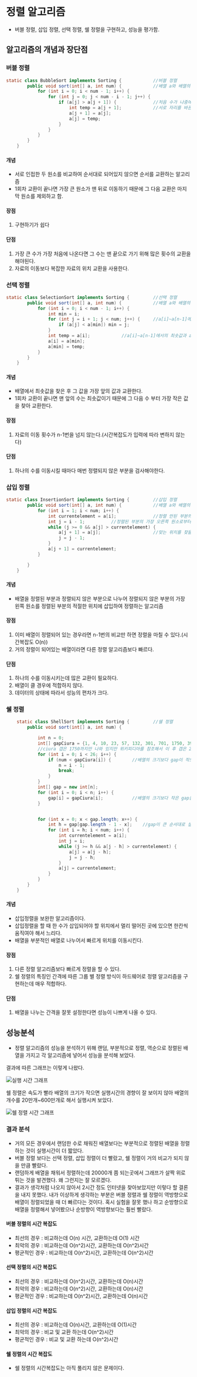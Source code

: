 # 정렬 알고리즘

- 버블 정렬, 삽입 정렬, 선택 정렬, 쉘 정렬을 구현하고, 성능을 평가함.

## 알고리즘의 개념과 장단점

### 버블 정렬

```java
static class BubbleSort implements Sorting {        	//버블 정렬
        public void sort(int[] a, int num) {			//배열 a와 배열의 길이를 입력받음
            for (int i = 0; i < num - 1; i++) {			
                for (int j = 0; j < num - i - 1; j++) {
                    if (a[j] > a[j + 1]) {				//처음 수가 나중에 있는 수보다 크면
                        int temp = a[j + 1];			//서로 자리를 바꾼다
                        a[j + 1] = a[j];
                        a[j] = temp;
                    }
                }
            }
        }
    }
```

#### 개념

- 서로 인접한 두 원소를 비교하여 순서대로 되어있지 않으면 순서를 교환하는 알고리즘
- 1회차 교환이 끝나면 가장 큰 원소가 맨 뒤로 이동하기 때문에 그 다음 교환은 마지막 원소를 제외하고 함.

#### 장점

1. 구현하기가 쉽다

#### 단점

1. 가장 큰 수가 가장 처음에 나온다면 그 수는 맨 끝으로 가기 위해 많은 횟수의 교환을 해야된다.
2. 자료의 이동보다 복잡한 자료의 위치 교환을 사용한다.



### 선택 정렬

```java
static class SelectionSort implements Sorting {     	//선택 정렬
        public void sort(int[] a, int num) {			//배열 a와 배열의 길이를 입력받음
            for (int i = 0; i < num - 1; i++) {
                int min = i;							
                for (int j = i + 1; j < num; j++) {		//a[i]~a[n-1]에서 최솟값을 찾는다.
                    if (a[j] < a[min]) min = j;
                }
                int temp = a[i];			//a[i]~a[n-1]에서의 최솟값과 a[i]와 위치를 바꾼다	
                a[i] = a[min];
                a[min] = temp;
            }
        }
    }
```

#### 개념

- 배열에서 최솟값을 찾은 후 그 값을 가장 앞의 값과 교환한다.
- 1회차 교환이 끝나면 맨 앞의 수는 최솟값이기 때문에 그 다음 수 부터 가장 작은 값을 찾아 교환한다.

#### 장점

1. 자료의 이동 횟수가 n-1번을 넘지 않는다.(시간복잡도가 입력에 따라 변하지 않는다)

#### 단점 

1. 하나의 수를 이동시킬 때마다 매번 정렬되지 않은 부분을 검사해야한다.



### 삽입 정렬

```java
static class InsertionSort implements Sorting {     	//삽입 정렬
        public void sort(int[] a, int num) {			//배열 a와 배열의 길이를 입력받음
            for (int i = 1; i < num; i++) {
                int currentelement = a[i];				//정렬 안된 부분의 가장 왼쪽원소
                int j = i - 1;			//정렬된 부분의 가장 오른쪽 원소로부터 왼쪽 방향으로 삽입할 곳을 탐색
                while (j >= 0 && a[j] > currentelement) {
                    a[j + 1] = a[j];					//맞는 위치를 찾을 때 까지 자리 이동
                    j = j - 1;
                }
                a[j + 1] = currentelement;
            }

        }
    }
```

#### 개념

- 배열을 정렬된 부분과 정렬되지 않은 부분으로 나누어 정렬되지 않은 부분의 가장 왼쪽 원소를 정렬된 부분의 적절한 위치에 삽입하여 정렬하는 알고리즘

#### 장점

1. 이미 배열이 정렬되어 있는 경우라면 n-1번의 비교만 하면 정렬을 마칠 수 있다.(시간복잡도 O(n))
2. 거의 정렬이 되어있는 배열이라면 다른 정렬 알고리즘보다 빠르다.

#### 단점

1. 하나의 수를 이동시키는데 많은 교환이 필요하다.
2. 배열이 클 경우에 적합하지 않다.
3. 데이터의 상태에 따라서 성능의 편차가 크다.



### 쉘 정렬

```java
    static class ShellSort implements Sorting {         //쉘 정렬
        public void sort(int[] a, int num) {

            int n = 0;
            int[] gapCiura = {1, 4, 10, 23, 57, 132, 301, 701, 1750, 3937, 8858, 19930, 44842, 100894, 227011,510774, 1149241, 2585792, 5818032, 13090572, 29453787, 66271020, 149109795, 335497038, 754868335, 1698453753};     
            //ciura 갭은 1750까지만 나와 있지만 위키피디아를 참조해서 이 후 갭은 2.25씩 곱해서 정수형의 최대치인 21억 밑에 있는 1698453753까지만 고려했다.
            for (int i = 0; i < 26; i++) {
                if (num < gapCiura[i]) {        //배열의 크기보다 gap이 작도록 설정해주었다.
                    n = i - 1;
                    break;
                }
            }
            int[] gap = new int[n];
            for (int i = 0; i < n; i++) {
                gap[i] = gapCiura[i];           //배열의 크기보다 작은 gap들만 모아놓은 배열을 만들었다.
            }


            for (int x = 0; x < gap.length; x++) {
                int h = gap[gap.length - 1 - x];    //gap이 큰 순서대로 실행해주었다.
                for (int i = h; i < num; i++) {
                    int currentelement = a[i];
                    int j = i;
                    while (j >= h && a[j - h] > currentelement) {
                        a[j] = a[j - h];
                        j = j - h;
                    }
                    a[j] = currentelement;
                }
            }
        }
    }
```

#### 개념

- 삽입정렬을 보완한 알고리즘이다.
- 삽입정렬을 할 때 한 수가 삽입되어야 할 위치에서 멀리 떨어진 곳에 있으면 한칸씩 움직여야 해서 느리다. 
- 배열을 부분적인 배열로 나누어서 빠르게 위치를 이동시킨다.

#### 장점

1. 다른 정렬 알고리즘보다 빠르게 정렬을 할 수 있다.
2. 쉘 정렬의 특징인 간격에 따른 그룹 별 정렬 방식이 하드웨어로 정렬 알고리즘을 구현하는데 매우 적합하다.

#### 단점

1. 배열을 나누는 간격을 잘못 설정한다면 성능이 나쁘게 나올 수 있다.

## 성능분석

- 정렬 알고리즘의 성능을 분석하기 위해 랜덤, 부분적으로 정렬, 역순으로 정렬된 배열을 가지고 각 알고리즘에 넣어서 성능을 분석해 보았다.

결과에 따른 그래프는 이렇게 나왔다.

![실행 시간 그래프]()

쉘 정렬은 속도가 빨라 배열의 크기가 작으면 실행시간의 경향이 잘 보이지 않아 배열의 개수를 20만개~600만개로 해서 실행시켜 보았다.

![쉘 정렬 시간 그래프]()



### 결과 분석

- 거의 모든 경우에서 랜덤한 수로 채워진 배열보다는 부분적으로 정렬된 배열을 정렬하는 것이 실행시간이 더 짧았다.
- 버블 정렬 보다는 선택 정렬, 삽입 정렬이 더 빨랐고, 쉘 정렬이 거의 비교가 되지 않을 만큼 빨랐다.
- 랜덤하게 배열을 채워서 정렬하는데 20000개 쯤 되는곳에서 그래프가 살짝 위로 튀는 것을 발견했다. 왜 그런지는 잘 모르겠다.
- 결과가 생각처럼 나오지 않아서 2시간 정도 인터넷을 찾아보았지만 이렇다 할 결론을 내지 못했다. 내가 이상하게 생각하는 부분은 버블 정렬과 쉘 정렬이 역방향으로 배열이 정렬되었을 때 더 빠르다는 것이다.  혹시 실험을 잘못 했나 하고 순방향으로 배열을 정렬해서 넣어봤으나 순방향이 역방향보다는 훨씬 빨랐다.



#### 버블 정렬의 시간 복잡도

- 최선의 경우 	: 비교하는데 O(n) 시간, 교환하는데 O(1) 시간
- 최악의 경우     : 비교하는데 O(n^2)시간, 교환하는데 O(n^2)시간
- 평균적인 경우 : 비교하는데 O(n^2)시간, 교환하는데 O(n^2)시간

#### 선택 정렬의 시간 복잡도

- 최선의 경우 	: 비교하는데 O(n^2)시간, 교환하는데 O(n)시간
- 최악의 경우     : 비교하는데 O(n^2)시간, 교환하는데 O(n)시간
- 평균적인 경우 : 비교하는데 O(n^2)시간, 교환하는데 O(n)시간

#### 삽입 정렬의 시간 복잡도

- 최선의 경우 	: 비교하는데 O(n)시간, 교환하는데 O(1)시간
- 최악의 경우     : 비교 및 교환 하는데 O(n^2)시간
- 평균적인 경우 : 비교 및 교환 하는데 O(n^2)시간

#### 쉘 정렬의 시간 복잡도

- 쉘 정렬의 시간복잡도는 아직 풀리지 않은 문제이다.



































